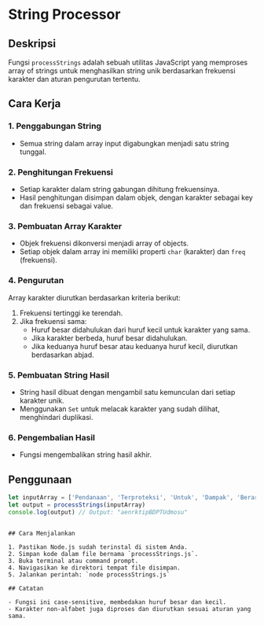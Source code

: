 # String Processor

## Deskripsi

Fungsi `processStrings` adalah sebuah utilitas JavaScript yang memproses array of strings untuk menghasilkan string unik berdasarkan frekuensi karakter dan aturan pengurutan tertentu.

## Cara Kerja

### 1. Penggabungan String

- Semua string dalam array input digabungkan menjadi satu string tunggal.

### 2. Penghitungan Frekuensi

- Setiap karakter dalam string gabungan dihitung frekuensinya.
- Hasil penghitungan disimpan dalam objek, dengan karakter sebagai key dan frekuensi sebagai value.

### 3. Pembuatan Array Karakter

- Objek frekuensi dikonversi menjadi array of objects.
- Setiap objek dalam array ini memiliki properti `char` (karakter) dan `freq` (frekuensi).

### 4. Pengurutan

Array karakter diurutkan berdasarkan kriteria berikut:

1. Frekuensi tertinggi ke terendah.
2. Jika frekuensi sama:
   - Huruf besar didahulukan dari huruf kecil untuk karakter yang sama.
   - Jika karakter berbeda, huruf besar didahulukan.
   - Jika keduanya huruf besar atau keduanya huruf kecil, diurutkan berdasarkan abjad.

### 5. Pembuatan String Hasil

- String hasil dibuat dengan mengambil satu kemunculan dari setiap karakter unik.
- Menggunakan `Set` untuk melacak karakter yang sudah dilihat, menghindari duplikasi.

### 6. Pengembalian Hasil

- Fungsi mengembalikan string hasil akhir.

## Penggunaan

```javascript
let inputArray = ['Pendanaan', 'Terproteksi', 'Untuk', 'Dampak', 'Berarti']
let output = processStrings(inputArray)
console.log(output) // Output: "aenrktipBDPTUdmosu"
```

```

## Cara Menjalankan

1. Pastikan Node.js sudah terinstal di sistem Anda.
2. Simpan kode dalam file bernama `processStrings.js`.
3. Buka terminal atau command prompt.
4. Navigasikan ke direktori tempat file disimpan.
5. Jalankan perintah: `node processStrings.js`

## Catatan

- Fungsi ini case-sensitive, membedakan huruf besar dan kecil.
- Karakter non-alfabet juga diproses dan diurutkan sesuai aturan yang sama.
```
